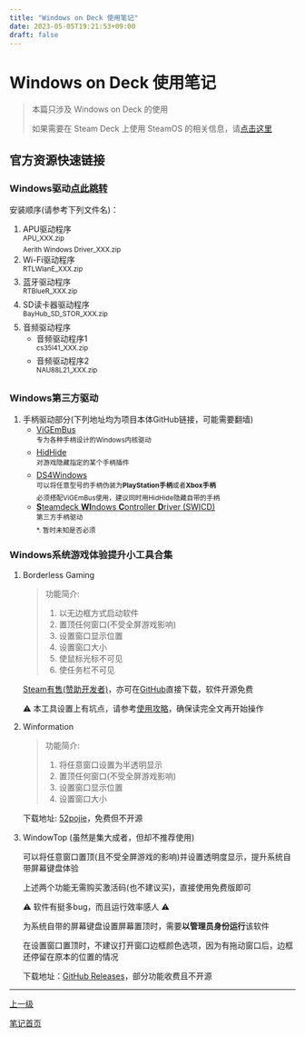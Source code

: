 ```yaml
---
title: "Windows on Deck 使用笔记"
date: 2023-05-05T19:21:53+09:00
draft: false
---
```


# Windows on Deck 使用笔记

> 本篇只涉及 Windows on Deck 的使用
>
> 如果需要在 Steam Deck 上使用 SteamOS 的相关信息，请[点击这里](../steamOSNotes)

## 官方资源快速链接

### Windows驱动[点此跳转](https://help.steampowered.com/zh-cn/faqs/view/6121-ECCD-D643-BAA8)

安装顺序(请参考下列文件名)：

1. APU驱动程序<br><sup>APU_XXX.zip<br>Aerith Windows Driver_XXX.zip</sup>
2. Wi-Fi驱动程序<br><sup>RTLWlanE_XXX.zip</sup>
4. 蓝牙驱动程序<br><sup>RTBlueR_XXX.zip</sup>
5. SD读卡器驱动程序<br><sup>BayHub_SD_STOR_XXX.zip</sup>
6. 音频驱动程序
   + 音频驱动程序1<br><sup>cs35l41_XXX.zip</sup>
   + 音频驱动程序2<br><sup>NAU88L21_XXX.zip</sup>

### Windows第三方驱动

1. 手柄驱动部分(下列地址均为项目本体GitHub链接，可能需要翻墙)
   + [ViGEmBus](https://github.com/ViGEm/ViGEmBus)<br><sup>专为各种手柄设计的Windows内核驱动</sup>
   + [HidHide](https://github.com/ViGEm/HidHide)<br><sup>对游戏隐藏指定的某个手柄插件</sup>
   + [DS4Windows](https://github.com/Ryochan7/DS4Windows)<br><sup>可以将任意型号的手柄伪装为**PlayStation手柄**或者**Xbox手柄**<br>必须搭配ViGEmBus使用，建议同时用HidHide隐藏自带的手柄</sup>
   + [**S**teamdeck **WI**ndows **C**ontroller **D**river (SWICD)](https://github.com/mKenfenheuer/steam-deck-windows-usermode-driver)<br><sup>第三方手柄驱动<br>\*. 暂时未知是否必须</sup>

### Windows系统游戏体验提升小工具合集

1. Borderless Gaming

   > 功能简介:
   >
   > 1. 以无边框方式启动软件
   > 2. 置顶任何窗口(不受全屏游戏影响)
   > 3. 设置窗口显示位置
   > 4. 设置窗口大小
   > 5. 使鼠标光标不可见
   > 6. 使任务栏不可见

   [Steam有售(赞助开发者)](http://store.steampowered.com/app/388080)，亦可在[GitHub](https://github.com/Codeusa/Borderless-Gaming)直接下载，软件开源免费

   ⚠ 本工具设置上有坑点，请参考[使用攻略](../borderlessGamingUsage)，确保读完全文再开始操作

3. Winformation

   > 功能简介:
   >
   > 1. 将任意窗口设置为半透明显示
   > 2. 置顶任何窗口(不受全屏游戏影响)
   > 3. 设置窗口显示位置
   > 4. 设置窗口大小

   下载地址: [52pojie](https://www.52pojie.cn/thread-1416482-1-1.html)，免费但不开源

2. WindowTop (虽然是集大成者，但却不推荐使用)

   可以将任意窗口置顶(且不受全屏游戏的影响)并设置透明度显示，提升系统自带屏幕键盘体验

   上述两个功能无需购买激活码(也不建议买)，直接使用免费版即可

   ⚠ 软件有挺多bug，而且运行效率感人 ⚠

   为系统自带的屏幕键盘设置屏幕置顶时，需要**以管理员身份运行**该软件

   在设置窗口置顶时，不建议打开窗口边框颜色选项，因为有拖动窗口后，边框还停留在原本的位置的情况

   下载地址：[GitHub Releases](https://windowtop.info/)，部分功能收费且不开源

---

[上一级](../..)

[笔记首页](/)
